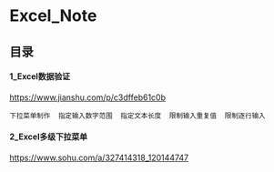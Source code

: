 # Excel_Note

## 目录

#### 1_Excel数据验证

https://www.jianshu.com/p/c3dffeb61c0b

```
下拉菜单制作  指定输入数字范围  指定文本长度  限制输入重复值  限制逐行输入
```

#### 2_Excel多级下拉菜单

https://www.sohu.com/a/327414318_120144747
